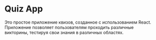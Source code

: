 # Quiz App

Это простое приложение квизов, созданное с использованием React. Приложение позволяет пользователям проходить различные викторины, тестируя свои знания в различных областях.
